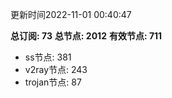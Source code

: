 更新时间2022-11-01 00:40:47

**总订阅: 73**
**总节点: 2012**
**有效节点: 711**
- ss节点: 381
- v2ray节点: 243
- trojan节点: 87
